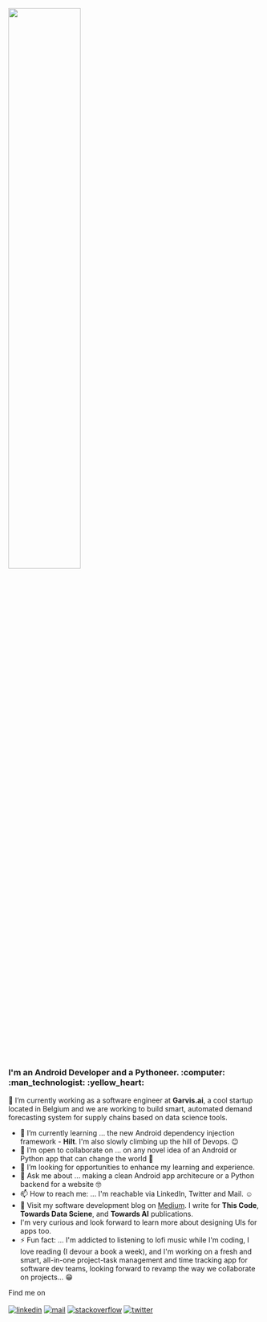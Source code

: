 <p  align="left" > <img width=53.5%  src="https://user-images.githubusercontent.com/34805906/94922526-0481e200-04d8-11eb-9300-e42c9bfea9f8.png"></p> 

<h3>I'm an Android Developer and a Pythoneer. :computer: :man_technologist:	:yellow_heart: </h3>

🔭 I’m currently working as a software engineer at **Garvis.ai**, a cool startup located in Belgium and we are working to build smart, automated demand forecasting system for supply chains based on data science tools.

- 🌱 I’m currently learning ... the new Android dependency injection framework - **Hilt**. I'm also slowly climbing up the hill of Devops. 😉 
- 👯 I’m open to collaborate on ... on any novel idea of an Android or Python app that can change the world :monocle_face:
- 🤔 I’m looking for opportunities to enhance my learning and experience.
- 💬 Ask me about ... making a clean Android app architecure or a Python backend for a website :nerd_face: 
- 📫 How to reach me: ... I'm reachable via LinkedIn, Twitter and Mail. :relaxed:	
- :book: Visit my software development blog on [Medium](https://medium.com/@ipom). I write for **This Code**, **Towards Data Sciene**, and **Towards AI** publications. 
- I'm very curious and look forward to learn more about designing UIs for apps too.
- ⚡ Fun fact: ... I'm addicted to listening to lofi music while I'm coding, I love reading (I devour a book a week), and I'm working on a fresh and smart, all-in-one project-task management and time tracking app for software dev teams, looking forward to revamp the way we collaborate on projects... :grin:	

Find me on <br><br>
[![linkedin](https://user-images.githubusercontent.com/34805906/94926440-6f361c00-04de-11eb-9d29-1e5bb0c9ceea.png)](https://www.linkedin.com/in/yashprakash13/) [![mail](https://user-images.githubusercontent.com/34805906/94926923-2af74b80-04df-11eb-9367-f5aff2e60438.png)](mailto:yashprakash13@gmail.com)  [![stackoverflow](https://user-images.githubusercontent.com/34805906/94926630-b1f7f400-04de-11eb-97ea-03e7369ef8f7.png)](https://stackoverflow.com/users/9465530/costa) [![twitter](https://user-images.githubusercontent.com/34805906/94928703-b96ccc80-04e1-11eb-82e5-3bebadc04714.png)](https://twitter.com/csandyash)
